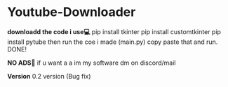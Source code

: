 # Youtube-Downloader


**downloadd the code i use💻**
pip install tkinter
pip install customtkinter
pip install pytube
then run the coe i made (main.py) copy paste that and run.
DONE!

**NO ADS🔴**
if u want a a im my software dm on discord/mail


**Version**
0.2 version (Bug fix)



